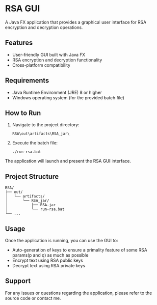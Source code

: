 # RSA GUI

A Java FX application that provides a graphical user interface for RSA encryption and decryption operations.

## Features

- User-friendly GUI built with Java FX
- RSA encryption and decryption functionality
- Cross-platform compatibility

## Requirements

- Java Runtime Environment (JRE) 8 or higher
- Windows operating system (for the provided batch file)

## How to Run

1. Navigate to the project directory:
   ```
   RSA\out\artifacts\RSA_jar\
   ```

2. Execute the batch file:
   ```
   ./run-rsa.bat
   ```

The application will launch and present the RSA GUI interface.

## Project Structure

```
RSA/
├── out/
│   └── artifacts/
│       └── RSA_jar/
│           ├── RSA.jar
│           └── run-rsa.bat
└── ...
```

## Usage

Once the application is running, you can use the GUI to:
- Auto-generation of keys to ensure a primality feature of some RSA params(p and q) as much as possible
- Encrypt text using RSA public keys
- Decrypt text using RSA private keys

## Support

For any issues or questions regarding the application, please refer to the source code or contact me.
